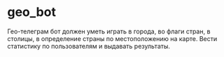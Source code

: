 # geo_bot
Гео-телеграм бот должен уметь играть в города, во флаги стран, в столицы, в определение страны по местоположению на карте. Вести статистику по пользователям и выдавать результаты.
